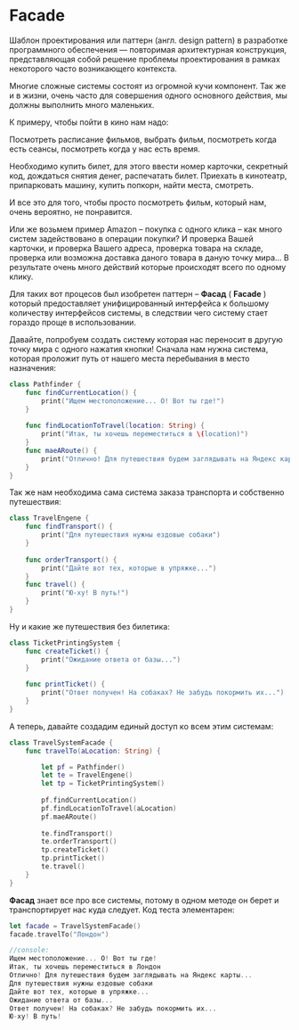 # Facade

Шаблон проектирования или паттерн (англ. design pattern) в разработке программного обеспечения — повторимая архитектурная конструкция, представляющая собой решение проблемы проектирования в рамках некоторого часто возникающего контекста.

Многие сложные системы состоят из огромной кучи компонент. Так же и в жизни, очень часто для совершения одного основного действия, мы должны выполнить много маленьких.

К примеру, чтобы пойти в кино нам надо:

Посмотреть расписание фильмов, выбрать фильм, посмотреть когда есть сеансы, посмотреть когда у нас есть время.

Необходимо купить билет, для этого ввести номер карточки, секретный код, дождаться снятия денег, распечатать билет.
Приехать в кинотеатр, припарковать машину, купить попкорн, найти места, смотреть.

И все это для того, чтобы просто посмотреть фильм, который нам, очень вероятно, не понравится.

Или же возьмем пример Amazon – покупка с одного клика – как много систем задействовано в операции покупки? И проверка Вашей карточки, и проверка Вашего адреса, проверка товара на складе, проверка или возможна доставка даного товара в даную точку мира… В результате очень много действий которые происходят всего по одному клику.

Для таких вот процесов был изобретен паттерн – **Фасад** ( **Facade** ) который предоставляет унифицированный интерфейса к большому количеству интерфейсов системы, в следствии чего систему стает гораздо проще в использовании.

Давайте, попробуем создать систему которая нас переносит в другую точку мира с одного нажатия кнопки! Сначала нам нужна система, которая проложит путь от нашего места перебывания в место назначения:

```swift
class Pathfinder {
    func findCurrentLocation() {
        print("Ищем местоположение... О! Вот ты где!")
    }
    
    func findLocationToTravel(location: String) {
        print("Итак, ты хочешь переместиться в \(location)")
    }
    func maeARoute() {
        print("Отлично! Для путешествия будем заглядывать на Яндекс карты...")
    }
}
```
Так же нам необходима сама система заказа транспорта и собственно путешествия:
```swift
class TravelEngene {
    func findTransport() {
        print("Для путешествия нужны ездовые собаки")
    }
    
    func orderTransport() {
        print("Дайте вот тех, которые в упряжке...")
    }
    func travel() {
        print("Ю-ху! В путь!")
    }
}
```
Ну и какие же путешествия без билетика:
```swift
class TicketPrintingSystem {
    func createTicket() {
        print("Ожидание ответа от базы...")
    }
    
    func printTicket() {
        print("Ответ получен! На собаках? Не забудь покормить их...")
    }
}
```
А теперь, давайте создадим единый доступ ко всем этим системам:
```swift
class TravelSystemFacade {
    func travelTo(aLocation: String) {

        let pf = Pathfinder()
        let te = TravelEngene()
        let tp = TicketPrintingSystem()
        
        pf.findCurrentLocation()
        pf.findLocationToTravel(aLocation)
        pf.maeARoute()
        
        te.findTransport()
        te.orderTransport()
        tp.createTicket()
        tp.printTicket()
        te.travel()
    }
}
```
**Фасад** знает все про все системы, потому в одном методе он берет и транспортирует нас куда следует. Код теста элементарен:
```swift
let facade = TravelSystemFacade()
facade.travelTo("Лондон")

//console:
Ищем местоположение... О! Вот ты где!
Итак, ты хочешь переместиться в Лондон
Отлично! Для путешествия будем заглядывать на Яндекс карты...
Для путешествия нужны ездовые собаки
Дайте вот тех, которые в упряжке...
Ожидание ответа от базы...
Ответ получен! На собаках? Не забудь покормить их...
Ю-ху! В путь!
```


